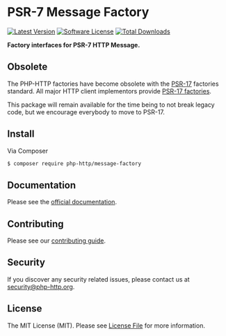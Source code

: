 # PSR-7 Message Factory

[![Latest Version](https://img.shields.io/github/release/php-http/message-factory.svg?style=flat-square)](https://github.com/php-http/message-factory/releases)
[![Software License](https://img.shields.io/badge/license-MIT-brightgreen.svg?style=flat-square)](LICENSE)
[![Total Downloads](https://img.shields.io/packagist/dt/php-http/message-factory.svg?style=flat-square)](https://packagist.org/packages/php-http/message-factory)

**Factory interfaces for PSR-7 HTTP Message.**

## Obsolete

The PHP-HTTP factories have become obsolete with the [PSR-17](https://www.php-fig.org/psr/psr-17/) factories standard.
All major HTTP client implementors provide [PSR-17 factories](https://packagist.org/packages/psr/http-factory).

This package will remain available for the time being to not break legacy code, but we encourage everybody to move to PSR-17.

## Install

Via Composer

``` bash
$ composer require php-http/message-factory
```


## Documentation

Please see the [official documentation](http://docs.php-http.org/en/latest/message/message-factory.html).


## Contributing

Please see our [contributing guide](http://docs.php-http.org/en/latest/development/contributing.html).


## Security

If you discover any security related issues, please contact us at [security@php-http.org](mailto:security@php-http.org).


## License

The MIT License (MIT). Please see [License File](LICENSE) for more information.
